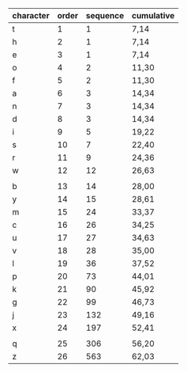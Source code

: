 

character | order | sequence | cumulative |
|---|---|---|---|
| t | 1 | 1 | 7,14 |
| h | 2 | 1 | 7,14 |
| e | 3 | 1 | 7,14 |
| o | 4 | 2 | 11,30 |
| f | 5 | 2 | 11,30 |
| a | 6 | 3 | 14,34 |
| n | 7 | 3 | 14,34 |
| d | 8 | 3 | 14,34 |
| i | 9 | 5 | 19,22 |
| s | 10 | 7 | 22,40 |
| r | 11 | 9 | 24,36 |
| w | 12 | 12 | 26,63 |
| | | | |
| b | 13 | 14 | 28,00 |
| y | 14 | 15 | 28,61 |
| m | 15 | 24 | 33,37 |
| c | 16 | 26 | 34,25 |
| u | 17 | 27 | 34,63 |
| v | 18 | 28 | 35,00 |
| l | 19 | 36 | 37,52 |
| p | 20 | 73 | 44,01 |
| k | 21 | 90 | 45,92 |
| g | 22 | 99 | 46,73 |
| j | 23 | 132 | 49,16 |
| x | 24 | 197 | 52,41 |
| | | | |
| q | 25 | 306 | 56,20 |
| z | 26 | 563 | 62,03 |

